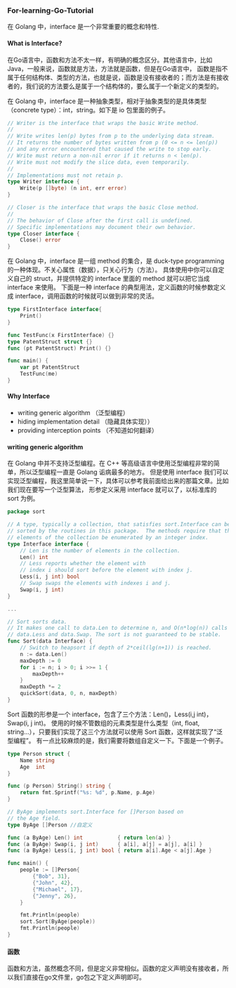 ### For-learning-Go-Tutorial
在 Golang 中，interface 是一个非常重要的概念和特性.


#### What is Interface?
在Go语言中，函数和方法不太一样，有明确的概念区分。其他语言中，比如Java，一般来说，函数就是方法，方法就是函数，但是在Go语言中，
函数是指不属于任何结构体、类型的方法，也就是说，函数是没有接收者的；而方法是有接收者的，我们说的方法要么是属于一个结构体的，要么属于一个新定义的类型的。

在 Golang 中，interface 是一种抽象类型，相对于抽象类型的是具体类型（concrete type）：int，string。如下是 io 包里面的例子。
```go
// Writer is the interface that wraps the basic Write method.
//
// Write writes len(p) bytes from p to the underlying data stream.
// It returns the number of bytes written from p (0 <= n <= len(p))
// and any error encountered that caused the write to stop early.
// Write must return a non-nil error if it returns n < len(p).
// Write must not modify the slice data, even temporarily.
//
// Implementations must not retain p.
type Writer interface {
    Write(p []byte) (n int, err error)
}

// Closer is the interface that wraps the basic Close method.
//
// The behavior of Close after the first call is undefined.
// Specific implementations may document their own behavior.
type Closer interface {
    Close() error
}
```
在 Golang 中，interface 是一组 method 的集合，是 duck-type programming 的一种体现。不关心属性（数据），只关心行为（方法）。
具体使用中你可以自定义自己的 struct，并提供特定的 interface 里面的 method 就可以把它当成 interface 来使用。
下面是一种 interface 的典型用法，定义函数的时候参数定义成 interface，调用函数的时候就可以做到非常的灵活。
```go
type FirstInterface interface{
    Print()
}

func TestFunc(x FirstInterface) {}
type PatentStruct struct {}
func (pt PatentStruct) Print() {}

func main() {
    var pt PatentStruct
    TestFunc(me)
}
```

#### Why Interface

* writing generic algorithm （泛型编程）
* hiding implementation detail （隐藏具体实现））
* providing interception points （不知道如何翻译）

#### writing generic algorithm

在 Golang 中并不支持泛型编程。在 C++ 等高级语言中使用泛型编程非常的简单，所以泛型编程一直是 Golang 诟病最多的地方。
但是使用 interface 我们可以实现泛型编程，我这里简单说一下，具体可以参考我前面给出来的那篇文章。比如我们现在要写一个泛型算法，
形参定义采用 interface 就可以了，以标准库的 sort 为例。

```go
package sort

// A type, typically a collection, that satisfies sort.Interface can be
// sorted by the routines in this package.  The methods require that the
// elements of the collection be enumerated by an integer index.
type Interface interface {
    // Len is the number of elements in the collection.
    Len() int
    // Less reports whether the element with
    // index i should sort before the element with index j.
    Less(i, j int) bool
    // Swap swaps the elements with indexes i and j.
    Swap(i, j int)
}

...

// Sort sorts data.
// It makes one call to data.Len to determine n, and O(n*log(n)) calls to
// data.Less and data.Swap. The sort is not guaranteed to be stable.
func Sort(data Interface) {
    // Switch to heapsort if depth of 2*ceil(lg(n+1)) is reached.
    n := data.Len()
    maxDepth := 0
    for i := n; i > 0; i >>= 1 {
        maxDepth++
    }
    maxDepth *= 2
    quickSort(data, 0, n, maxDepth)
}
```

Sort 函数的形参是一个 interface，包含了三个方法：Len()，Less(i,j int)，Swap(i, j int)。
使用的时候不管数组的元素类型是什么类型（int, float, string…），只要我们实现了这三个方法就可以使用 Sort 函数，这样就实现了“泛型编程”。
有一点比较麻烦的是，我们需要将数组自定义一下。下面是一个例子。

````go
type Person struct {
    Name string
    Age  int
}

func (p Person) String() string {
    return fmt.Sprintf("%s: %d", p.Name, p.Age)
}

// ByAge implements sort.Interface for []Person based on
// the Age field.
type ByAge []Person //自定义

func (a ByAge) Len() int           { return len(a) }
func (a ByAge) Swap(i, j int)      { a[i], a[j] = a[j], a[i] }
func (a ByAge) Less(i, j int) bool { return a[i].Age < a[j].Age }

func main() {
    people := []Person{
        {"Bob", 31},
        {"John", 42},
        {"Michael", 17},
        {"Jenny", 26},
    }

    fmt.Println(people)
    sort.Sort(ByAge(people))
    fmt.Println(people)
}
````

#### 函数
函数和方法，虽然概念不同，但是定义非常相似。函数的定义声明没有接收者，所以我们直接在go文件里，go包之下定义声明即可。